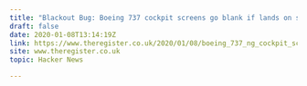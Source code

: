 ```yaml
---
title: "Blackout Bug: Boeing 737 cockpit screens go blank if lands on specific runways"
draft: false
date: 2020-01-08T13:14:19Z
link: https://www.theregister.co.uk/2020/01/08/boeing_737_ng_cockpit_screen_blank_bug/?utm_medium=RSS&utm_source=hune
site: www.theregister.co.uk
topic: Hacker News  

---
```

